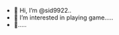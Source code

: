 - 👋 Hi, I’m @sid9922..
- 👀 I’m interested in playing game.....
- 👋.....

<!---
sid9922/sid9922 is a ✨ special ✨ repository because its `README.md` (this file) appears on your GitHub profile.
You can click the Preview link to take a look at your changes.
--->
